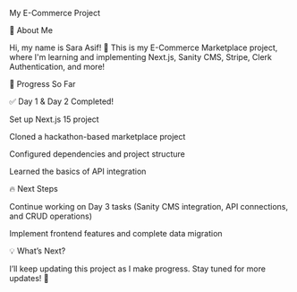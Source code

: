 My E-Commerce Project

👋 About Me

Hi, my name is Sara Asif! 🚀
This is my E-Commerce Marketplace project, where I'm learning and implementing Next.js, Sanity CMS, Stripe, Clerk Authentication, and more!

📅 Progress So Far

✅ Day 1 & Day 2 Completed!

Set up Next.js 15 project

Cloned a hackathon-based marketplace project

Configured dependencies and project structure

Learned the basics of API integration

🔥 Next Steps

Continue working on Day 3 tasks (Sanity CMS integration, API connections, and CRUD operations)

Implement frontend features and complete data migration

💡 What’s Next?

I’ll keep updating this project as I make progress. Stay tuned for more updates! 🚀
